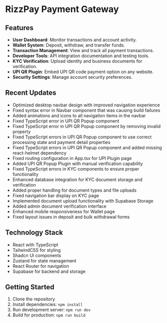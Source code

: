 
# RizzPay Payment Gateway

## Features

- **User Dashboard**: Monitor transactions and account activity.
- **Wallet System**: Deposit, withdraw, and transfer funds.
- **Transaction Management**: View and track all payment transactions.
- **Developer Tools**: API integration documentation and testing tools.
- **KYC Verification**: Upload identity and business documents for verification.
- **UPI QR Plugin**: Embed UPI QR code payment option on any website.
- **Security Settings**: Manage account security preferences.

## Recent Updates

- Optimized desktop navbar design with improved navigation experience
- Fixed syntax error in Navbar component that was causing build failures
- Added animations and icons to all navigation items in the navbar
- Fixed TypeScript error in UPI QR Popup component
- Fixed TypeScript error in UPI QR Popup component by removing invalid property
- Fixed TypeScript errors in UPI QR Popup component to use correct processing state and payment detail properties
- Fixed TypeScript errors in UPI QR Popup component and added missing react-helmet dependency
- Fixed routing configuration in App.tsx for UPI Plugin page
- Added UPI QR Popup Plugin with manual verification capability
- Fixed TypeScript errors in KYC components to ensure proper functionality
- Enhanced database integration for KYC document storage and verification
- Added proper handling for document types and file uploads
- Fixed navigation bar display on KYC page
- Implemented document upload functionality with Supabase Storage
- Added admin document verification interface
- Enhanced mobile responsiveness for Wallet page
- Fixed layout issues in deposit and bulk withdrawal forms

## Technology Stack

- React with TypeScript
- TailwindCSS for styling
- Shadcn UI components
- Zustand for state management
- React Router for navigation
- Supabase for backend and storage

## Getting Started

1. Clone the repository
2. Install dependencies: `npm install`
3. Run development server: `npm run dev`
4. Build for production: `npm run build`
